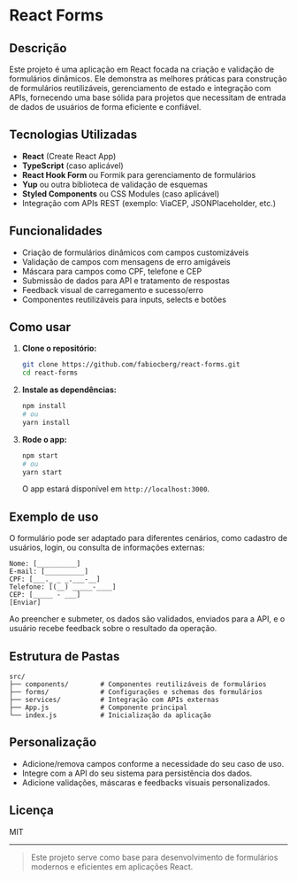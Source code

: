 # React Forms

## Descrição

Este projeto é uma aplicação em React focada na criação e validação de formulários dinâmicos. Ele demonstra as melhores práticas para construção de formulários reutilizáveis, gerenciamento de estado e integração com APIs, fornecendo uma base sólida para projetos que necessitam de entrada de dados de usuários de forma eficiente e confiável.

## Tecnologias Utilizadas

- **React** (Create React App)
- **TypeScript** (caso aplicável)
- **React Hook Form** ou Formik para gerenciamento de formulários
- **Yup** ou outra biblioteca de validação de esquemas
- **Styled Components** ou CSS Modules (caso aplicável)
- Integração com APIs REST (exemplo: ViaCEP, JSONPlaceholder, etc.)

## Funcionalidades

- Criação de formulários dinâmicos com campos customizáveis
- Validação de campos com mensagens de erro amigáveis
- Máscara para campos como CPF, telefone e CEP
- Submissão de dados para API e tratamento de respostas
- Feedback visual de carregamento e sucesso/erro
- Componentes reutilizáveis para inputs, selects e botões

## Como usar

1. **Clone o repositório:**
    ```bash
    git clone https://github.com/fabiocberg/react-forms.git
    cd react-forms
    ```

2. **Instale as dependências:**
    ```bash
    npm install
    # ou
    yarn install
    ```

3. **Rode o app:**
    ```bash
    npm start
    # ou
    yarn start
    ```
    O app estará disponível em `http://localhost:3000`.

## Exemplo de uso

O formulário pode ser adaptado para diferentes cenários, como cadastro de usuários, login, ou consulta de informações externas:

```plaintext
Nome: [__________]
E-mail: [__________]
CPF: [___._ _ _.___-__]
Telefone: [(__) _____-____]
CEP: [_____ - ___]
[Enviar]
```

Ao preencher e submeter, os dados são validados, enviados para a API, e o usuário recebe feedback sobre o resultado da operação.

## Estrutura de Pastas

```
src/
├── components/        # Componentes reutilizáveis de formulários
├── forms/             # Configurações e schemas dos formulários
├── services/          # Integração com APIs externas
├── App.js             # Componente principal
└── index.js           # Inicialização da aplicação
```

## Personalização

- Adicione/remova campos conforme a necessidade do seu caso de uso.
- Integre com a API do seu sistema para persistência dos dados.
- Adicione validações, máscaras e feedbacks visuais personalizados.

## Licença

MIT

---

> Este projeto serve como base para desenvolvimento de formulários modernos e eficientes em aplicações React.